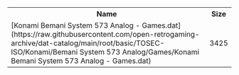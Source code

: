 <table>
<tr><th>Name</th><th>Size</th></tr>
<tr><td>
[Konami Bemani System 573 Analog - Games.dat](https://raw.githubusercontent.com/open-retrogaming-archive/dat-catalog/main/root/basic/TOSEC-ISO/Konami/Bemani System 573 Analog/Games/Konami Bemani System 573 Analog - Games.dat)
</td><td>3425</td></tr>
</table>
